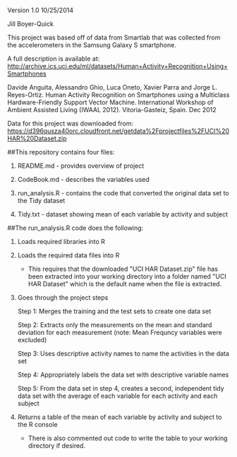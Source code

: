 Version 1.0 10/25/2014

Jill Boyer-Quick

This project was based off of data from Smartlab that was collected from the accelerometers in the Samsung Galaxy S smartphone. 

A full description is available at: 
http://archive.ics.uci.edu/ml/datasets/Human+Activity+Recognition+Using+Smartphones 

Davide Anguita, Alessandro Ghio, Luca Oneto, Xavier Parra and Jorge L. Reyes-Ortiz. 
Human Activity Recognition on Smartphones using a Multiclass Hardware-Friendly Support 
Vector Machine. International Workshop of Ambient Assisted Living (IWAAL 2012). 
Vitoria-Gasteiz, Spain. Dec 2012

Data for this project was downloaded from:
https://d396qusza40orc.cloudfront.net/getdata%2Fprojectfiles%2FUCI%20HAR%20Dataset.zip 

##This repository contains four files:

1) README.md - provides overview of project

2) CodeBook.md - describes the variables used

3) run_analysis.R - contains the code that converted the original data set to the Tidy dataset

4) Tidy.txt - dataset showing mean of each variable by activity and subject

##The run_analysis.R code does the following:

1) Loads required libraries into R

2) Loads the required data files into R
	
    - This requires that the downloaded "UCI HAR Dataset.zip" file has been extracted into your
	working directory into a folder named "UCI HAR Dataset" which is the default name when the
	file is extracted.

3) Goes through the project steps
	
	Step 1: Merges the training and the test sets to create one data set
	
	Step 2: Extracts only the measurements on the mean and standard deviation for each
		measurement (note: Mean Frequncy variables were excluded)
	
	Step 3: Uses descriptive activity names to name the activities in the data set
	
	Step 4: Appropriately labels the data set with descriptive variable names
	
	Step 5: From the data set in step 4, creates a second, independent tidy data set with
		the average of each variable for each activity and each subject

4) Returns a table of the mean of each variable by activity and subject to the R console
	
    - There is also commented out code to write the table to your working directory if desired.
